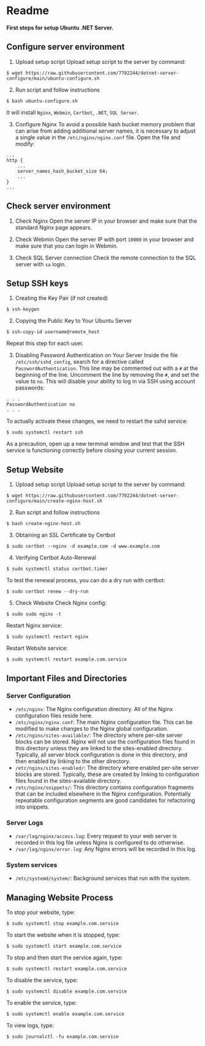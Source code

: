 # Readme
**First steps for setup Ubuntu .NET Server.**

## Configure server environment

1. Upload setup script
Upload setup script to the server by command:
```
$ wget https://raw.githubusercontent.com/7702244/dotnet-server-configure/main/ubuntu-configure.sh
```

2. Run script and follow instructions
```
$ bash ubuntu-configure.sh
```
It will install `Nginx`, `Webmin`, `Certbot`, `.NET`, `SQL Server`.

3. Configure Nginx
To avoid a possible hash bucket memory problem that can arise from adding additional server names, it is necessary to adjust a single value in the `/etc/nginx/nginx.conf` file. Open the file and modify:
```
...
http {
    ...
    server_names_hash_bucket_size 64;
    ...
}
...
```

## Check server environment

1. Check Nginx
Open the server IP in your browser and make sure that the standard Nginx page appears.

2. Check Webmin
Open the server IP with port `10000` in your browser and make sure that you can login in Webmin.

3. Check SQL Server connection
Check the remote connection to the SQL server with `sa` login.

## Setup SSH keys

1. Creating the Key Pair (if not created)
```
$ ssh-keygen
```

2. Copying the Public Key to Your Ubuntu Server
```
$ ssh-copy-id username@remote_host
```
Repeat this step for each user.

3. Disabling Password Authentication on Your Server
Inside the file `/etc/ssh/sshd_config`, search for a directive called `PasswordAuthentication`. This line may be commented out with a `#` at the beginning of the line. Uncomment the line by removing the `#`, and set the value to `no`. This will disable your ability to log in via SSH using account passwords:
```
. . .
PasswordAuthentication no
. . .
```

To actually activate these changes, we need to restart the sshd service:
```
$ sudo systemctl restart ssh
```
As a precaution, open up a new terminal window and test that the SSH service is functioning correctly before closing your current session.

## Setup Website

1. Upload setup script
Upload setup script to the server by command:
```
$ wget https://raw.githubusercontent.com/7702244/dotnet-server-configure/main/create-nginx-host.sh
```

2. Run script and follow instructions
```
$ bash create-nginx-host.sh
```

3. Obtaining an SSL Certificate by Certbot
```
$ sudo certbot --nginx -d example.com -d www.example.com
```

4. Verifying Certbot Auto-Renewal
```
$ sudo systemctl status certbot.timer
```
To test the renewal process, you can do a dry run with certbot:
```
$ sudo certbot renew --dry-run
```

5. Check Website
Check Nginx config:
```
$ sudo sudo nginx -t
```
Restart Nginx service:
```
$ sudo systemctl restart nginx
```
Restart Website service:
```
$ sudo systemctl restart example.com.service
```

## Important Files and Directories

### Server Configuration

- `/etc/nginx`: The Nginx configuration directory. All of the Nginx configuration files reside here.
- `/etc/nginx/nginx.conf`: The main Nginx configuration file. This can be modified to make changes to the Nginx global configuration.
- `/etc/nginx/sites-available/`: The directory where per-site server blocks can be stored. Nginx will not use the configuration files found in this directory unless they are linked to the sites-enabled directory. Typically, all server block configuration is done in this directory, and then enabled by linking to the other directory.
- `/etc/nginx/sites-enabled/`: The directory where enabled per-site server blocks are stored. Typically, these are created by linking to configuration files found in the sites-available directory.
- `/etc/nginx/snippets/`: This directory contains configuration fragments that can be included elsewhere in the Nginx configuration. Potentially repeatable configuration segments are good candidates for refactoring into snippets.

### Server Logs

- `/var/log/nginx/access.log`: Every request to your web server is recorded in this log file unless Nginx is configured to do otherwise.
- `/var/log/nginx/error.log`: Any Nginx errors will be recorded in this log.

### System services

- `/etc/systemd/system/`: Background services that run with the system.

## Managing Website Process

To stop your website, type:
```
$ sudo systemctl stop example.com.service
```

To start the website when it is stopped, type:
```
$ sudo systemctl start example.com.service
```

To stop and then start the service again, type:
```
$ sudo systemctl restart example.com.service
```

To disable the service, type:
```
$ sudo systemctl disable example.com.service
```

To enable the service, type:
```
$ sudo systemctl enable example.com.service
```

To view logs, type:
```
$ sudo journalctl -fu example.com.service
```